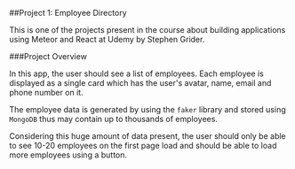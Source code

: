 ##Project 1: Employee Directory

This is one of the projects present in the course about building applications using Meteor and React at Udemy by Stephen Grider.

###Project Overview

In this app, the user should see a list of employees. Each employee is displayed as a single card which has the user's avatar, name, email and phone number on it.

The employee data is generated by using the `faker` library and stored using `MongoDB` thus may contain up to thousands of employees. 

Considering this huge amount of data present, the user should only be able to see 10-20 employees on the first page load and should be able to load more employees using a button. 
